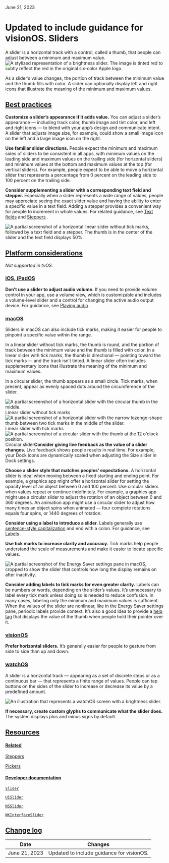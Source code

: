 June 21, 2023

 Updated to include guidance for visionOS. Sliders
=======

A slider is a horizontal track with a control, called a thumb, that people can adjust between a minimum and maximum value.![A stylized representation of a brightness slider. The image is tinted red to subtly reflect the red in the original six-color Apple logo.](https://docs-assets.developer.apple.com/published/af60d798eddd3d1594c11faad30df20a/components-slider-intro@2x.png)

As a slider’s value changes, the portion of track between the minimum value and the thumb fills with color. A slider can optionally display left and right icons that illustrate the meaning of the minimum and maximum values.

[Best practices](/design/human-interface-guidelines/sliders#Best-practices)
---------------------------------------------------------------------------

**Customize a slider’s appearance if it adds value.** You can adjust a slider’s appearance — including track color, thumb image and tint color, and left and right icons — to blend with your app’s design and communicate intent. A slider that adjusts image size, for example, could show a small image icon on the left and a large image icon on the right.

**Use familiar slider directions.** People expect the minimum and maximum sides of sliders to be consistent in all apps, with minimum values on the leading side and maximum values on the trailing side (for horizontal sliders) and minimum values at the bottom and maximum values at the top (for vertical sliders). For example, people expect to be able to move a horizontal slider that represents a percentage from 0 percent on the leading side to 100 percent on the trailing side.

**Consider supplementing a slider with a corresponding text field and stepper.** Especially when a slider represents a wide range of values, people may appreciate seeing the exact slider value and having the ability to enter a specific value in a text field. Adding a stepper provides a convenient way for people to increment in whole values. For related guidance, see [Text fields](/design/human-interface-guidelines/text-fields)
 and [Steppers](/design/human-interface-guidelines/steppers)
.

![A partial screenshot of a horizontal linear slider without tick marks, followed by a text field and a stepper. The thumb is in the center of the slider and the text field displays 50%.](https://docs-assets.developer.apple.com/published/7b81536dca93efcad895b4967d8c4031/sliders-text-field@2x.png)

[Platform considerations](/design/human-interface-guidelines/sliders#Platform-considerations)
---------------------------------------------------------------------------------------------

*Not supported in tvOS.*

### [iOS, iPadOS](/design/human-interface-guidelines/sliders#iOS-iPadOS)

**Don’t use a slider to adjust audio volume.** If you need to provide volume control in your app, use a volume view, which is customizable and includes a volume-level slider and a control for changing the active audio output device. For guidance, see [Playing audio](/design/human-interface-guidelines/playing-audio)
.

### [macOS](/design/human-interface-guidelines/sliders#macOS)

Sliders in macOS can also include tick marks, making it easier for people to pinpoint a specific value within the range.

In a linear slider without tick marks, the thumb is round, and the portion of track between the minimum value and the thumb is filled with color. In a linear slider with tick marks, the thumb is directional — pointing toward the tick marks — and the track isn’t tinted. A linear slider often includes supplementary icons that illustrate the meaning of the minimum and maximum values.

In a circular slider, the thumb appears as a small circle. Tick marks, when present, appear as evenly spaced dots around the circumference of the slider.

![A partial screenshot of a horizontal slider with the circular thumb in the middle.](https://docs-assets.developer.apple.com/published/65b348fd67b2f68951a8baba7a92f616/sliders-no-tick-marks@2x.png)Linear slider without tick marks![A partial screenshot of a horizontal slider with the narrow lozenge-shape thumb between two tick marks in the middle of the slider.](https://docs-assets.developer.apple.com/published/d3518d708f370868b90e917f751b9577/sliders-tick-marks@2x.png)Linear slider with tick marks![A partial screenshot of a circular slider with the thumb at the 12 o'clock position.](https://docs-assets.developer.apple.com/published/3f253ed199e7e92b6124e6161dd79152/sliders-circular@2x.png)Circular slider**Consider giving live feedback as the value of a slider changes.** Live feedback shows people results in real time. For example, your Dock icons are dynamically scaled when adjusting the Size slider in Dock settings.

**Choose a slider style that matches peoples’ expectations.** A horizontal slider is ideal when moving between a fixed starting and ending point. For example, a graphics app might offer a horizontal slider for setting the opacity level of an object between 0 and 100 percent. Use circular sliders when values repeat or continue indefinitely. For example, a graphics app might use a circular slider to adjust the rotation of an object between 0 and 360 degrees. An animation app might use a circular slider to adjust how many times an object spins when animated — four complete rotations equals four spins, or 1440 degrees of rotation.

**Consider using a label to introduce a slider.** Labels generally use [sentence-style capitalization](https://help.apple.com/applestyleguide/#/apsgb744e4a3?sub=apdca93e113f1d64)
 and end with a colon. For guidance, see [Labels](/design/human-interface-guidelines/labels)
.

**Use tick marks to increase clarity and accuracy.** Tick marks help people understand the scale of measurements and make it easier to locate specific values.

![A partial screenshot of the Energy Saver settings pane in macOS, cropped to show the slider that controls how long the display remains on after inactivity.](https://docs-assets.developer.apple.com/published/ea283c6d5a597b731b1c6fbacffe73d2/sliders-labels@2x.png)

**Consider adding labels to tick marks for even greater clarity.** Labels can be numbers or words, depending on the slider’s values. It’s unnecessary to label every tick mark unless doing so is needed to reduce confusion. In many cases, labeling only the minimum and maximum values is sufficient. When the values of the slider are nonlinear, like in the Energy Saver settings pane, periodic labels provide context. It’s also a good idea to provide a [help tag](https://developer.apple.com/design/human-interface-guidelines/offering-help)
 that displays the value of the thumb when people hold their pointer over it.

### [visionOS](/design/human-interface-guidelines/sliders#visionOS)

**Prefer horizontal sliders.** It’s generally easier for people to gesture from side to side than up and down.

### [watchOS](/design/human-interface-guidelines/sliders#watchOS)

A slider is a horizontal track — appearing as a set of discrete steps or as a continuous bar — that represents a finite range of values. People can tap buttons on the sides of the slider to increase or decrease its value by a predefined amount.

![An illustration that represents a watchOS screen with a brightness slider.](https://docs-assets.developer.apple.com/published/9b2bead664b38a208db844c2f30b4ed2/sliders-watchos@2x.png)

**If necessary, create custom glyphs to communicate what the slider does.** The system displays plus and minus signs by default.

[Resources](/design/human-interface-guidelines/sliders#Resources)
-----------------------------------------------------------------

#### [Related](/design/human-interface-guidelines/sliders#Related)

[Steppers](/design/human-interface-guidelines/steppers)


[Pickers](/design/human-interface-guidelines/pickers)


#### [Developer documentation](/design/human-interface-guidelines/sliders#Developer-documentation)

[`Slider`](/documentation/SwiftUI/Slider)


[`UISlider`](/documentation/uikit/uislider)


[`NSSlider`](/documentation/appkit/nsslider)


[`WKInterfaceSlider`](/documentation/watchkit/wkinterfaceslider)


[Change log](/design/human-interface-guidelines/sliders#Change-log)
-------------------------------------------------------------------



| Date | Changes |
| --- | --- |
| June 21, 2023 | Updated to include guidance for visionOS. |

